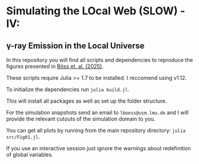 # Simulating the LOcal Web (SLOW) - IV:
## γ-ray Emission in the Local Universe

In this repository you will find all scripts and dependencies to reproduce the figures presented in [Böss et. al. (2025)](https://arxiv.org/abs/2510.15634).

These scripts require Julia >= 1.7 to be installed. I reccomend using v1.12.

To initialize the dependencies run `julia build.jl`.

This will install all packages as well as set up the folder structure.

For the simulation snapshots send an email to `lboess@usm.lmu.de` and I will provide the relevant cutouts of the simulation domain to you.

You can get all plots by running from the main repository directory: `julia src/Fig01.jl`.

If you use an interactive session just ignore the warnings about redefinition of global variables.
